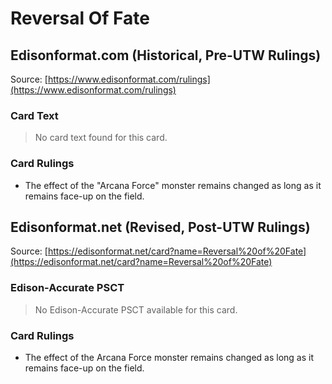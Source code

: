 # Reversal Of Fate

## Edisonformat.com (Historical, Pre-UTW Rulings)

Source: [https://www.edisonformat.com/rulings](https://www.edisonformat.com/rulings)

### Card Text

> No card text found for this card.

### Card Rulings

*   The effect of the "Arcana Force" monster remains changed as long as it remains face-up on the field.

## Edisonformat.net (Revised, Post-UTW Rulings)

Source: [https://edisonformat.net/card?name=Reversal%20of%20Fate](https://edisonformat.net/card?name=Reversal%20of%20Fate)

### Edison-Accurate PSCT

> No Edison-Accurate PSCT available for this card.

### Card Rulings

*   The effect of the Arcana Force monster remains changed as long as it remains face-up on the field.
            
